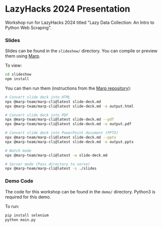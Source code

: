 # LazyHacks 2024 Presentation
Workshop run for LazyHacks 2024 titled "Lazy Data Collection: An Intro to Python Web Scraping".

### Slides
Slides can be found in the `slideshow/` directory. You can compile or preview them using [Marp](https://marp.app/).

To view:
```bash
cd slideshow
npm install
```

You can then run them (instructions from the [Marp repository](https://github.com/marp-team/marp-cli)):
```bash
# Convert slide deck into HTML
npx @marp-team/marp-cli@latest slide-deck.md
npx @marp-team/marp-cli@latest slide-deck.md -o output.html

# Convert slide deck into PDF
npx @marp-team/marp-cli@latest slide-deck.md --pdf
npx @marp-team/marp-cli@latest slide-deck.md -o output.pdf

# Convert slide deck into PowerPoint document (PPTX)
npx @marp-team/marp-cli@latest slide-deck.md --pptx
npx @marp-team/marp-cli@latest slide-deck.md -o output.pptx

# Watch mode
npx @marp-team/marp-cli@latest -w slide-deck.md

# Server mode (Pass directory to serve)
npx @marp-team/marp-cli@latest -s ./slides
```

### Demo Code
The code for this workshop can be found in the `demo/` directory. Python3 is required for this demo.

To run:
```bash
pip install selenium
python main.py
```